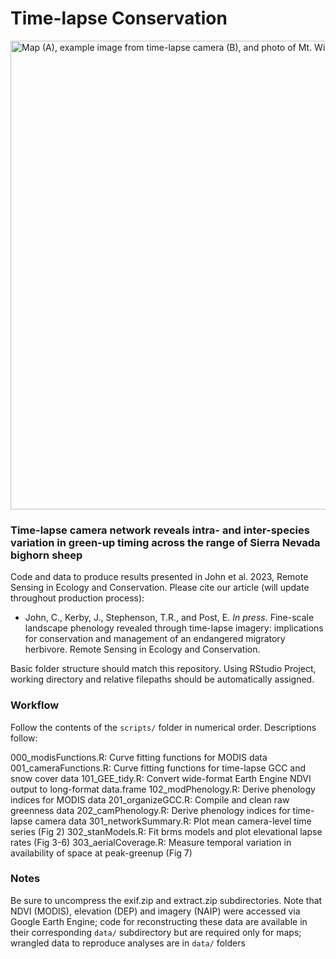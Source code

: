 # Time-lapse Conservation

<img src="/plots/fig1.png" alt="Map (A), example image from time-lapse camera (B), and photo of Mt. Williamson (C)" height="750">

### Time-lapse camera network reveals intra- and inter-species variation in green-up timing across the range of Sierra Nevada bighorn sheep

Code and data to produce results presented in John et al. 2023, Remote Sensing in Ecology and Conservation. Please cite our article (will update throughout production process):

* John, C., Kerby, J., Stephenson, T.R., and Post, E. _In press._ Fine-scale landscape phenology revealed through time-lapse imagery: implications for conservation and management of an endangered migratory herbivore. Remote Sensing in Ecology and Conservation.

Basic folder structure should match this repository. Using RStudio Project, working directory and relative filepaths should be automatically assigned.

### Workflow

Follow the contents of the `scripts/` folder in numerical order. Descriptions follow:

000_modisFunctions.R: Curve fitting functions for MODIS data
001_cameraFunctions.R: Curve fitting functions for time-lapse GCC and snow cover data
101_GEE_tidy.R: Convert wide-format Earth Engine NDVI output to long-format data.frame
102_modPhenology.R: Derive phenology indices for MODIS data
201_organizeGCC.R: Compile and clean raw greenness data
202_camPhenology.R: Derive phenology indices for time-lapse camera data
301_networkSummary.R: Plot mean camera-level time series (Fig 2)
302_stanModels.R: Fit brms models and plot elevational lapse rates (Fig 3-6)
303_aerialCoverage.R: Measure temporal variation in availability of space at peak-greenup (Fig 7)


### Notes

Be sure to uncompress the exif.zip and extract.zip subdirectories. Note that NDVI (MODIS), elevation (DEP) and imagery (NAIP) were accessed via Google Earth Engine; code for reconstructing these data are available in their corresponding `data/` subdirectory but are required only for maps; wrangled data to reproduce analyses are in `data/` folders